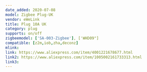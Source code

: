 ```yaml
---
date_added: 2020-07-08
model: Zigbee Plug-UK
vendor: eWeLink
title: Plug 10A UK
category: plug
supports: on/off
zigbeemodel: ['SA-003-Zigbee'], ['WHD09"]
compatible: [z2m,iob,zha,deconz]
mlink: 
link: https://www.aliexpress.com/item/4001221678677.html
link2: https://www.aliexpress.com/item/1005002161733313.html
link3: 
---
```



